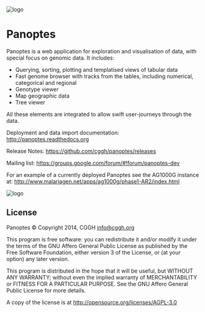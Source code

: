 ![logo](https://raw.github.com/cggh/panoptes/master/webapp/Bitmaps/PanoptesLarge.png)

Panoptes
========

Panoptes is a web application for exploration and visualisation of
data, with special focus on genomic data. It includes:

* Querying, sorting, plotting and templatised views of tabular data
* Fast genome browser with tracks from the tables, including numerical, categorical and regional
* Genotype viewer
* Map geographic data
* Tree viewer

All these elements are integrated to allow swift user-journeys through the data.

Deployment and data import documentation: http://panoptes.readthedocs.org

Release Notes: https://github.com/cggh/panoptes/releases

Mailing list: https://groups.google.com/forum/#!forum/panoptes-dev


For an example of a currently deployed Panoptes see the AG1000G instance at:
http://www.malariagen.net/apps/ag1000g/phase1-AR2/index.html

![logo](https://raw.github.com/cggh/panoptes/master/documentation/screenies.png "Screenshots")




License
-------
Panoptes © Copyright 2014, CGGH <info@cggh.org>

This program is free software: you can redistribute it and/or modify
it under the terms of the GNU Affero General Public License as
published by the Free Software Foundation, either version 3 of the
License, or (at your option) any later version.

This program is distributed in the hope that it will be useful,
but WITHOUT ANY WARRANTY; without even the implied warranty of
MERCHANTABILITY or FITNESS FOR A PARTICULAR PURPOSE.  See the
GNU Affero General Public License for more details.

A copy of the license is at <http://opensource.org/licenses/AGPL-3.0>
